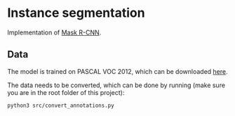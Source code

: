# Instance segmentation

Implementation of [Mask R-CNN](https://arxiv.org/abs/1703.06870).

## Data

The model is trained on PASCAL VOC 2012, which can be downloaded [here](https://pjreddie.com/projects/pascal-voc-dataset-mirror/).

The data needs to be converted, which can be done by running (make sure you are in the root folder of this project):

```bash
python3 src/convert_annotations.py
```
